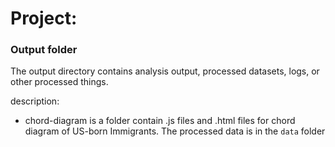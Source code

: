 # Project: 
### Output folder

The output directory contains analysis output, processed datasets, logs, or other processed things.  

description:  
* chord-diagram is a folder contain .js files and .html files for chord diagram of US-born Immigrants. The processed data is in the `data` folder

